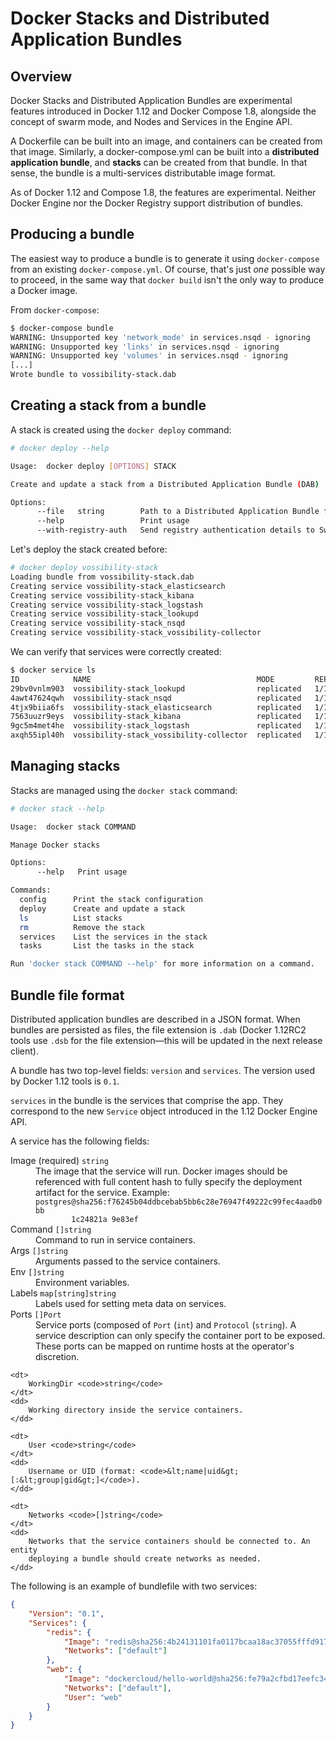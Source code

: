 # Docker Stacks and Distributed Application Bundles

## Overview

Docker Stacks and Distributed Application Bundles are experimental features
introduced in Docker 1.12 and Docker Compose 1.8, alongside the concept of
swarm mode, and Nodes and Services in the Engine API.

A Dockerfile can be built into an image, and containers can be created from
that image. Similarly, a docker-compose.yml can be built into a **distributed
application bundle**, and **stacks** can be created from that bundle. In that
sense, the bundle is a multi-services distributable image format.

As of Docker 1.12 and Compose 1.8, the features are experimental. Neither
Docker Engine nor the Docker Registry support distribution of bundles.

## Producing a bundle

The easiest way to produce a bundle is to generate it using `docker-compose`
from an existing `docker-compose.yml`. Of course, that's just *one* possible way
to proceed, in the same way that `docker build` isn't the only way to produce a
Docker image.

From `docker-compose`:

```bash
$ docker-compose bundle
WARNING: Unsupported key 'network_mode' in services.nsqd - ignoring
WARNING: Unsupported key 'links' in services.nsqd - ignoring
WARNING: Unsupported key 'volumes' in services.nsqd - ignoring
[...]
Wrote bundle to vossibility-stack.dab
```

## Creating a stack from a bundle

A stack is created using the `docker deploy` command:

```bash
# docker deploy --help

Usage:  docker deploy [OPTIONS] STACK

Create and update a stack from a Distributed Application Bundle (DAB)

Options:
      --file   string        Path to a Distributed Application Bundle file (Default: STACK.dab)
      --help                 Print usage
      --with-registry-auth   Send registry authentication details to Swarm agents
```

Let's deploy the stack created before:

```bash
# docker deploy vossibility-stack
Loading bundle from vossibility-stack.dab
Creating service vossibility-stack_elasticsearch
Creating service vossibility-stack_kibana
Creating service vossibility-stack_logstash
Creating service vossibility-stack_lookupd
Creating service vossibility-stack_nsqd
Creating service vossibility-stack_vossibility-collector
```

We can verify that services were correctly created:

```bash
$ docker service ls
ID            NAME                                     MODE         REPLICAS    IMAGE
29bv0vnlm903  vossibility-stack_lookupd                replicated   1/1         nsqio/nsq@sha256:eeba05599f31eba418e96e71e0984c3dc96963ceb66924dd37a47bf7ce18a662
4awt47624qwh  vossibility-stack_nsqd                   replicated   1/1         nsqio/nsq@sha256:eeba05599f31eba418e96e71e0984c3dc96963ceb66924dd37a47bf7ce18a662
4tjx9biia6fs  vossibility-stack_elasticsearch          replicated   1/1         elasticsearch@sha256:12ac7c6af55d001f71800b83ba91a04f716e58d82e748fa6e5a7359eed2301aa
7563uuzr9eys  vossibility-stack_kibana                 replicated   1/1         kibana@sha256:6995a2d25709a62694a937b8a529ff36da92ebee74bafd7bf00e6caf6db2eb03
9gc5m4met4he  vossibility-stack_logstash               replicated   1/1         logstash@sha256:2dc8bddd1bb4a5a34e8ebaf73749f6413c101b2edef6617f2f7713926d2141fe
axqh55ipl40h  vossibility-stack_vossibility-collector  replicated   1/1         icecrime/vossibility-collector@sha256:f03f2977203ba6253988c18d04061c5ec7aab46bca9dfd89a9a1fa4500989fba
```

## Managing stacks

Stacks are managed using the `docker stack` command:

```bash
# docker stack --help

Usage:  docker stack COMMAND

Manage Docker stacks

Options:
      --help   Print usage

Commands:
  config      Print the stack configuration
  deploy      Create and update a stack
  ls          List stacks
  rm          Remove the stack
  services    List the services in the stack
  tasks       List the tasks in the stack

Run 'docker stack COMMAND --help' for more information on a command.
```

## Bundle file format

Distributed application bundles are described in a JSON format. When bundles
are persisted as files, the file extension is `.dab` (Docker 1.12RC2 tools use
`.dsb` for the file extension—this will be updated in the next release client).

A bundle has two top-level fields: `version` and `services`. The version used
by Docker 1.12 tools is `0.1`.

`services` in the bundle is the services that comprise the app. They
correspond to the new `Service` object introduced in the 1.12 Docker Engine API.

A service has the following fields:

<dl>
    <dt>
        Image (required) <code>string</code>
    </dt>
    <dd>
        The image that the service will run. Docker images should be referenced
        with full content hash to fully specify the deployment artifact for the
        service. Example:
        <code>postgres@sha256:f76245b04ddbcebab5bb6c28e76947f49222c99fec4aadb0bb
        1c24821a 9e83ef</code>
    </dd>
    <dt>
        Command <code>[]string</code>
    </dt>
    <dd>
        Command to run in service containers.
    </dd>
    <dt>
        Args <code>[]string</code>
    </dt>
    <dd>
        Arguments passed to the service containers.
    </dd>
    <dt>
        Env <code>[]string</code>
    </dt>
    <dd>
        Environment variables.
    </dd>
    <dt>
        Labels <code>map[string]string</code>
    </dt>
    <dd>
        Labels used for setting meta data on services.
    </dd>
    <dt>
        Ports <code>[]Port</code>
    </dt>
    <dd>
        Service ports (composed of <code>Port</code> (<code>int</code>) and
        <code>Protocol</code> (<code>string</code>). A service description can
        only specify the container port to be exposed. These ports can be
        mapped on runtime hosts at the operator's discretion.
    </dd>

    <dt>
        WorkingDir <code>string</code>
    </dt>
    <dd>
        Working directory inside the service containers.
    </dd>

    <dt>
        User <code>string</code>
    </dt>
    <dd>
        Username or UID (format: <code>&lt;name|uid&gt;[:&lt;group|gid&gt;]</code>).
    </dd>

    <dt>
        Networks <code>[]string</code>
    </dt>
    <dd>
        Networks that the service containers should be connected to. An entity
        deploying a bundle should create networks as needed.
    </dd>
</dl>

The following is an example of bundlefile with two services:

```json
{
	"Version": "0.1",
	"Services": {
		"redis": {
			"Image": "redis@sha256:4b24131101fa0117bcaa18ac37055fffd9176aa1a240392bb8ea85e0be50f2ce",
			"Networks": ["default"]
		},
		"web": {
			"Image": "dockercloud/hello-world@sha256:fe79a2cfbd17eefc344fb8419420808df95a1e22d93b7f621a7399fd1e9dca1d",
			"Networks": ["default"],
			"User": "web"
		}
	}
}
```
